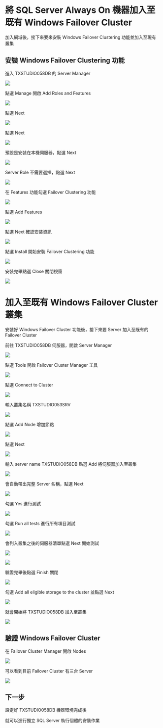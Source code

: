 
# 將 SQL Server Always On 機器加入至既有 Windows Failover Cluster

加入網域後，接下來要來安裝 Windows Failover Clustering 功能並加入至現有叢集

## 安裝 Windows Failover Clustering 功能

進入 TXSTUDIO058DB 的 Server Manager

![](https://raw.githubusercontent.com/txstudio/2020-12th-ironman/master/images/22/screenshot-01.png)

點選 Manage 開啟 Add Roles and Features

![](https://raw.githubusercontent.com/txstudio/2020-12th-ironman/master/images/22/screenshot-02.png)

點選 Next

![](https://raw.githubusercontent.com/txstudio/2020-12th-ironman/master/images/22/screenshot-03.png)

點選 Next

![](https://raw.githubusercontent.com/txstudio/2020-12th-ironman/master/images/22/screenshot-04.png)

預設是安裝在本機伺服器，點選 Next

![](https://raw.githubusercontent.com/txstudio/2020-12th-ironman/master/images/22/screenshot-05.png)

Server Role 不需要選擇，點選 Next

![](https://raw.githubusercontent.com/txstudio/2020-12th-ironman/master/images/22/screenshot-06.png)

在 Features 功能勾選 Failover Clustering 功能

![](https://raw.githubusercontent.com/txstudio/2020-12th-ironman/master/images/22/screenshot-07.png)

點選 Add Features

![](https://raw.githubusercontent.com/txstudio/2020-12th-ironman/master/images/22/screenshot-08.png)

點選 Next 確認安裝資訊

![](https://raw.githubusercontent.com/txstudio/2020-12th-ironman/master/images/22/screenshot-09.png)

點選 Install 開始安裝 Failover Clustering 功能

![](https://raw.githubusercontent.com/txstudio/2020-12th-ironman/master/images/22/screenshot-10.png)

安裝完畢點選 Close 關閉視窗

![](https://raw.githubusercontent.com/txstudio/2020-12th-ironman/master/images/22/screenshot-11.png)

# 加入至既有 Windows Failover Cluster 叢集

安裝好 Windows Failover Cluster 功能後，接下來要 Server 加入至既有的 Failover Cluster

前往 TXSTUDIO058DB 伺服器，開啟 Server Manager

![](https://raw.githubusercontent.com/txstudio/2020-12th-ironman/master/images/22/screenshot-12.png)

點選 Tools 開啟 Failover Cluster Manager 工具

![](https://raw.githubusercontent.com/txstudio/2020-12th-ironman/master/images/22/screenshot-13.png)

點選 Connect to Cluster

![](https://raw.githubusercontent.com/txstudio/2020-12th-ironman/master/images/22/screenshot-14.png)

輸入叢集名稱 TXSTUDIO053SRV

![](https://raw.githubusercontent.com/txstudio/2020-12th-ironman/master/images/22/screenshot-15.png)

點選 Add Node 增加節點

![](https://raw.githubusercontent.com/txstudio/2020-12th-ironman/master/images/22/screenshot-16.png)

點選 Next

![](https://raw.githubusercontent.com/txstudio/2020-12th-ironman/master/images/22/screenshot-17.png)

輸入 server name TXSTUDIO058DB 點選 Add 將伺服器加入至叢集

![](https://raw.githubusercontent.com/txstudio/2020-12th-ironman/master/images/22/screenshot-18.png)

會自動帶出完整 Server 名稱，點選 Next 

![](https://raw.githubusercontent.com/txstudio/2020-12th-ironman/master/images/22/screenshot-19.png)

勾選 Yes 進行測試

![](https://raw.githubusercontent.com/txstudio/2020-12th-ironman/master/images/22/screenshot-20.png)

勾選 Run all tests 進行所有項目測試

![](https://raw.githubusercontent.com/txstudio/2020-12th-ironman/master/images/22/screenshot-21.png)

會列入叢集之後的伺服器清單點選 Next 開始測試

![](https://raw.githubusercontent.com/txstudio/2020-12th-ironman/master/images/22/screenshot-22.png)

![](https://raw.githubusercontent.com/txstudio/2020-12th-ironman/master/images/22/screenshot-23.png)

驗證完畢後點選 Finish 關閉

![](https://raw.githubusercontent.com/txstudio/2020-12th-ironman/master/images/22/screenshot-24.png)

勾選 Add all eligible storage to the cluster 並點選 Next

![](https://raw.githubusercontent.com/txstudio/2020-12th-ironman/master/images/22/screenshot-25.png)

就會開始將 TXSTUDIO058DB 加入至叢集

![](https://raw.githubusercontent.com/txstudio/2020-12th-ironman/master/images/22/screenshot-26.png)

## 驗證 Windows Failover Cluster

在 Failover Cluster Manager 開啟 Nodes

![](https://raw.githubusercontent.com/txstudio/2020-12th-ironman/master/images/22/screenshot-27.png)

可以看到目前 Failover Cluster 有三台 Server

![](https://raw.githubusercontent.com/txstudio/2020-12th-ironman/master/images/22/screenshot-28.png)

## 下一步

設定好 TXSTUDIO058DB 機器環境完成後

就可以進行獨立 SQL Server 執行個體的安裝作業